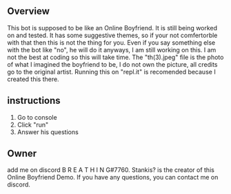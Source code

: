 ## Overview
This bot is supposed to be like an Online Boyfriend. It is still being worked on and tested. It has some suggestive themes, so if your not comfertorble with that then this is not the thing for you. Even if you say something else with the bot like "no", he will do it anyways, I am still working on this. I am not the best at coding so this will take time. The "th(3).jpeg" file is the photo of what I imagined the boyfriend to be, I do not own the picture, all credits go to the original artist. Running this on "repl.it" is recomended because I created this there.

## instructions
1. Go to console
2. Click "run"
3. Answer his questions

## Owner
add me on discord B R E A T H I N G#7760.
Stankis? is the creator of this Online Boyfriend Demo. If you have any questions, you can contact me on discord.
